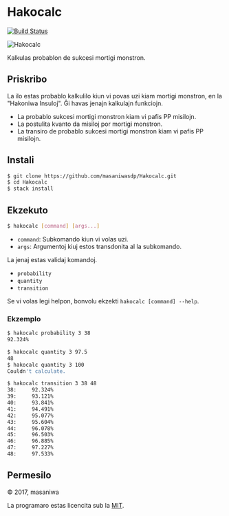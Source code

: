 Hakocalc
===

[![Build Status](https://travis-ci.org/masaniwasdp/Hakocalc.svg?branch=master)](https://travis-ci.org/masaniwasdp/Hakocalc)

![Hakocalc](https://masaniwasdp.github.io/Hakocalc/Screenshot.png)

Kalkulas probablon de sukcesi mortigi monstron.

## Priskribo
La ilo estas probablo kalkulilo kiun vi povas uzi kiam mortigi monstron, en la "Hakoniwa Insuloj".
Ĝi havas jenajn kalkulajn funkciojn.

+ La probablo sukcesi mortigi monstron kiam vi pafis PP misilojn.
+ La postulita kvanto da misiloj por mortigi monstron.
+ La transiro de probablo sukcesi mortigi monstron kiam vi pafis PP misilojn.

## Instali

``` bash
$ git clone https://github.com/masaniwasdp/Hakocalc.git
$ cd Hakocalc
$ stack install
```

## Ekzekuto

``` bash
$ hakocalc [command] [args...]
```

+ `command`: Subkomando kiun vi volas uzi.
+ `args`: Argumentoj kiuj estos transdonita al la subkomando.

La jenaj estas validaj komandoj.

+ `probability`
+ `quantity`
+ `transition`

Se vi volas legi helpon, bonvolu ekzekti `hakocalc [command] --help`.

### Ekzemplo

``` bash
$ hakocalc probability 3 38
92.324%
```

``` bash
$ hakocalc quantity 3 97.5
48
$ hakocalc quantity 3 100
Couldn't calculate.
```

``` bash
$ hakocalc transition 3 38 48
38:     92.324%
39:     93.121%
40:     93.841%
41:     94.491%
42:     95.077%
43:     95.604%
44:     96.078%
45:     96.503%
46:     96.885%
47:     97.227%
48:     97.533%
```

## Permesilo
© 2017, masaniwa

La programaro estas licencita sub la [MIT](https://github.com/masaniwasdp/Hakocalc/blob/master/LICENSE).
